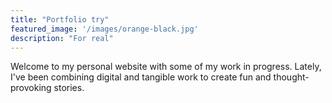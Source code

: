 ```yaml
---
title: "Portfolio try"
featured_image: '/images/orange-black.jpg'
description: "For real"
---
```

Welcome to my personal website with some of my work in progress. Lately, I've been combining digital and tangible work to create fun and thought-provoking stories. 
